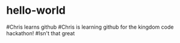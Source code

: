 # hello-world
#Chris learns github
#Chris is learning github for the kingdom code hackathon!
#Isn't that great
